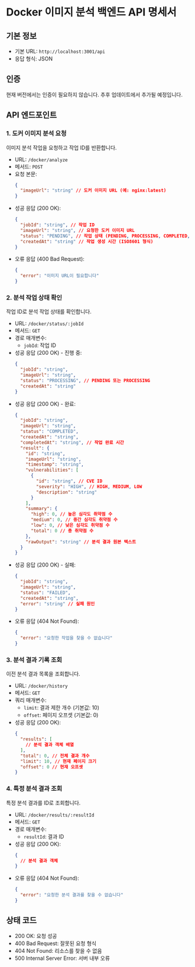 # Docker 이미지 분석 백엔드 API 명세서

## 기본 정보
- 기본 URL: `http://localhost:3001/api`
- 응답 형식: JSON

## 인증
현재 버전에서는 인증이 필요하지 않습니다. 추후 업데이트에서 추가될 예정입니다.

## API 엔드포인트

### 1. 도커 이미지 분석 요청

이미지 분석 작업을 요청하고 작업 ID를 반환합니다.

- URL: `/docker/analyze`
- 메서드: `POST`
- 요청 본문:
  ```json
  {
    "imageUrl": "string" // 도커 이미지 URL (예: nginx:latest)
  }
  ```
- 성공 응답 (200 OK):
  ```json
  {
    "jobId": "string", // 작업 ID
    "imageUrl": "string", // 요청한 도커 이미지 URL
    "status": "PENDING", // 작업 상태 (PENDING, PROCESSING, COMPLETED, FAILED)
    "createdAt": "string" // 작업 생성 시간 (ISO8601 형식)
  }
  ```
- 오류 응답 (400 Bad Request):
  ```json
  {
    "error": "이미지 URL이 필요합니다"
  }
  ```

### 2. 분석 작업 상태 확인

작업 ID로 분석 작업 상태를 확인합니다.

- URL: `/docker/status/:jobId`
- 메서드: `GET`
- 경로 매개변수:
  - `jobId`: 작업 ID
- 성공 응답 (200 OK) - 진행 중:
  ```json
  {
    "jobId": "string",
    "imageUrl": "string",
    "status": "PROCESSING", // PENDING 또는 PROCESSING
    "createdAt": "string"
  }
  ```
- 성공 응답 (200 OK) - 완료:
  ```json
  {
    "jobId": "string",
    "imageUrl": "string",
    "status": "COMPLETED",
    "createdAt": "string",
    "completedAt": "string", // 작업 완료 시간
    "result": {
      "id": "string",
      "imageUrl": "string",
      "timestamp": "string",
      "vulnerabilities": [
        {
          "id": "string", // CVE ID
          "severity": "HIGH", // HIGH, MEDIUM, LOW
          "description": "string"
        }
      ],
      "summary": {
        "high": 0, // 높은 심각도 취약점 수
        "medium": 0, // 중간 심각도 취약점 수
        "low": 0, // 낮은 심각도 취약점 수
        "total": 0 // 총 취약점 수
      },
      "rawOutput": "string" // 분석 결과 원본 텍스트
    }
  }
  ```
- 성공 응답 (200 OK) - 실패:
  ```json
  {
    "jobId": "string",
    "imageUrl": "string",
    "status": "FAILED",
    "createdAt": "string",
    "error": "string" // 실패 원인
  }
  ```
- 오류 응답 (404 Not Found):
  ```json
  {
    "error": "요청한 작업을 찾을 수 없습니다"
  }
  ```

### 3. 분석 결과 기록 조회

이전 분석 결과 목록을 조회합니다.

- URL: `/docker/history`
- 메서드: `GET`
- 쿼리 매개변수:
  - `limit`: 결과 제한 개수 (기본값: 10)
  - `offset`: 페이지 오프셋 (기본값: 0)
- 성공 응답 (200 OK):
  ```json
  {
    "results": [ 
      // 분석 결과 객체 배열
    ],
    "total": 0, // 전체 결과 개수
    "limit": 10, // 현재 페이지 크기
    "offset": 0 // 현재 오프셋
  }
  ```

### 4. 특정 분석 결과 조회

특정 분석 결과를 ID로 조회합니다.

- URL: `/docker/results/:resultId`
- 메서드: `GET`
- 경로 매개변수:
  - `resultId`: 결과 ID
- 성공 응답 (200 OK):
  ```json
  {
    // 분석 결과 객체
  }
  ```
- 오류 응답 (404 Not Found):
  ```json
  {
    "error": "요청한 분석 결과를 찾을 수 없습니다"
  }
  ```

## 상태 코드

- 200 OK: 요청 성공
- 400 Bad Request: 잘못된 요청 형식
- 404 Not Found: 리소스를 찾을 수 없음
- 500 Internal Server Error: 서버 내부 오류 